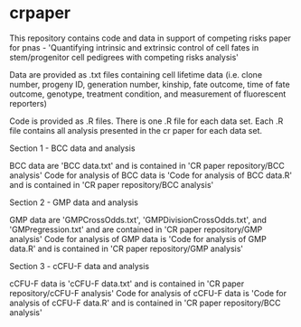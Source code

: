 # crpaper
This repository contains code and data in support of competing risks paper for pnas - 'Quantifying intrinsic and extrinsic control of cell fates in stem/progenitor cell pedigrees with competing risks analysis'

Data are provided as .txt files containing cell lifetime data (i.e. clone number, progeny ID, generation number, kinship, fate outcome, time of fate outcome, genotype, treatment condition, and measurement of fluorescent reporters)

Code is provided as .R files. There is one .R file for each data set. Each .R file contains all analysis presented in the cr paper for each data set.  

Section 1 - BCC data and analysis

BCC data are 'BCC data.txt' and is contained in 'CR paper repository/BCC analysis'
Code for analysis of BCC data is 'Code for analysis of BCC data.R' and is contained in 'CR paper repository/BCC analysis'


Section 2 - GMP data and analysis

GMP data are 'GMPCrossOdds.txt', 'GMPDivisionCrossOdds.txt', and 'GMPregression.txt'  and are contained in 'CR paper repository/GMP analysis'
Code for analysis of GMP data is 'Code for analysis of GMP data.R' and is contained in 'CR paper repository/GMP analysis'


Section 3 - cCFU-F data and analysis

cCFU-F data is 'cCFU-F data.txt' and is contained in 'CR paper repository/cCFU-F analysis'
Code for analysis of cCFU-F data is 'Code for analysis of cCFU-F data.R' and is contained in 'CR paper repository/BCC analysis'


